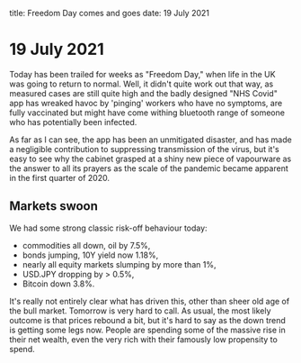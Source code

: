title: Freedom Day comes and goes
date: 19 July 2021

# 19 July 2021

Today has been trailed for weeks as "Freedom Day," when life in the UK was going to return to normal.
Well, it didn't quite work out that way, as measured cases are still quite high and the badly designed "NHS Covid" app has wreaked havoc by 'pinging' workers who have no symptoms, are fully vaccinated but might have come withing bluetooth range of someone who has potentially been infected.

As far as I can see, the app has been an unmitigated disaster, and has made a negligible contribution to suppressing transmission of the virus, but it's easy to see why the cabinet grasped at a shiny new piece of vapourware as the answer to all its prayers as the scale of the pandemic became apparent in the first quarter of 2020.

## Markets swoon

We had some strong classic risk-off behaviour today:

- commodities all down, oil by 7.5%,
- bonds jumping, 10Y yield now 1.18%,
- nearly all equity markets slumping by more than 1%,
- USD.JPY dropping by > 0.5%,
- Bitcoin down 3.8%.

It's really not entirely clear what has driven this, other than sheer old age of the bull market.
Tomorrow is very hard to call. As usual, the most likely outcome is that prices rebound a bit, but it's hard to say as the down trend is getting some legs now. People are spending some of the massive rise in their net wealth, even the very rich with their famously low propensity to spend.
